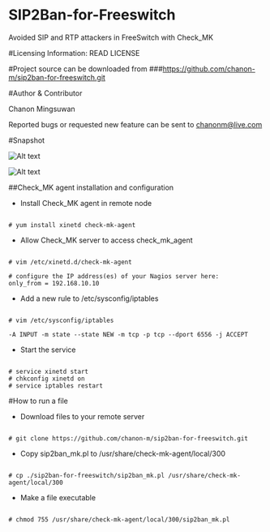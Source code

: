 # SIP2Ban-for-Freeswitch
Avoided SIP and RTP attackers in FreeSwitch with Check_MK

#Licensing Information: READ LICENSE

#Project source can be downloaded from
###https://github.com/chanon-m/sip2ban-for-freeswitch.git

#Author & Contributor

Chanon Mingsuwan

Reported bugs or requested new feature can be sent to chanonm@live.com

#Snapshot

![Alt text](http://www.icalleasy.com/images/sip2ban_freeswitch_1.png "Snapshot 1") 

![Alt text](http://www.icalleasy.com/images/sip2ban_freeswitch_2.png "Snapshot 2") 


##Check_MK agent installation and configuration

* Install Check_MK agent in remote node

```

# yum install xinetd check-mk-agent

```

* Allow Check_MK server to access check_mk_agent

```

# vim /etc/xinetd.d/check-mk-agent

# configure the IP address(es) of your Nagios server here:
only_from = 192.168.10.10

```

* Add a new rule to /etc/sysconfig/iptables

```

# vim /etc/sysconfig/iptables

-A INPUT -m state --state NEW -m tcp -p tcp --dport 6556 -j ACCEPT

```

* Start the service

```

# service xinetd start
# chkconfig xinetd on
# service iptables restart

```

#How to run a file

* Download files to your remote server

```

# git clone https://github.com/chanon-m/sip2ban-for-freeswitch.git

```

* Copy sip2ban_mk.pl to /usr/share/check-mk-agent/local/300

```

# cp ./sip2ban-for-freeswitch/sip2ban_mk.pl /usr/share/check-mk-agent/local/300

```

* Make a file executable

```

# chmod 755 /usr/share/check-mk-agent/local/300/sip2ban_mk.pl

```
